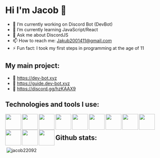 # Hi I'm Jacob 👋

- 🔭 I’m currently working on Discord Bot (DevBot)
- 🌱 I’m currently learning JavaScript/React
- 💬 Ask me about DiscordJS
- 📫 How to reach me: Jakub2001411@gmail.com
- ⚡ Fun fact: I took my first steps in programming at the age of 11

## My main project:
- 🌲 https://dev-bot.xyz
- 🌳 https://guide.dev-bot.xyz
- 🌴 https://discord.gg/hzKAAX9

## Technologies and tools I use:
<img align="left" width="50" height="50" src="https://simpleicons.org/icons/discord.svg"><img align="left" width="50" height="50" src="https://simpleicons.org/icons/node-dot-js.svg"><img align="left" width="50" height="50" src="https://simpleicons.org/icons/github.svg"><img align="left" width="50" height="50" src="https://simpleicons.org/icons/html5.svg"><img align="left" width="50" height="50" src="https://simpleicons.org/icons/css3.svg"><img align="left" width="50" height="50" src="https://simpleicons.org/icons/bootstrap.svg"><img align="left" width="50" height="50" src="https://simpleicons.org/icons/git.svg"><img align="left" width="50" height="50" src="https://simpleicons.org/icons/javascript.svg"><img align="left" width="50" height="50" src="https://simpleicons.org/icons/wordpress.svg"><img align="left" width="50" height="50" src="https://simpleicons.org/icons/visualstudiocode.svg"><img align="left" width="50" height="50" src="https://simpleicons.org/icons/visualstudio.svg"><img align="left" width="50" height="50" src="https://simpleicons.org/icons/npm.svg"/><br><br>

## Github stats:
<p>&nbsp;<img align="center" src="https://github-readme-stats.vercel.app/api?username=jacob22092&show_icons=true" alt="jacob22092" /></p>
